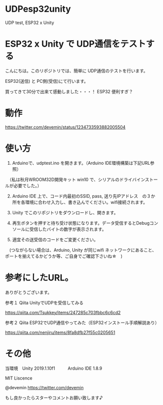 # UDPesp32unity
UDP test, ESP32 x Unity

# ESP32 x Unity で UDP通信をテストする

こんにちは。このリポジトリでは、簡単に UDP通信のテストを行います。

ESP32(送信) と PC側(受信)にて行います。

買ってきて30分で出来て感動しました・・・！ ESP32 便利すぎ？

# 動作

https://twitter.com/devemin/status/1234733593882005504



# 使い方

1. Arduinoで、udptest.ino を開きます。（Arduino IDE環境構築は下記URL参照）

　（私は秋月WROOM32D開発キット win10 で、シリアルのドライバインストールが必要でした。）

2. Arduino IDE 上で、コード内最初のSSID, pass, 送り先IPアドレス　の３か所を各環境に合わせ入力し、書き込んでください。wifi接続されます。

3. Unity でこのリポジトリをダウンロードし、開きます。

4. 再生ボタンを押すと待ち受け状態になります。データ受信するとDebugコンソールに受信したバイトの数字が表示されます。

5. 適宜その送受信のコードをご変更ください。

　(つながらない場合は、Arduino, Unity が同じwifi ネットワークにあること、ポートを揃えてるかどうか等、ご自身でご確認下さいね☆　)


# 参考にしたURL。

ありがとうございます。

参考１   Qiita UnityでUDPを受信してみる

https://qiita.com/Tsukkey/items/247285c703fbbc6c6cd2

参考２   Qiita ESP32でUDP通信やってみた（ESP32インストール手順解説あり）

https://qiita.com/nenjiru/items/8fa8dfb27f55c0205651


# その他

当環境　Unity 2019.1.10f1　　　Arduino IDE 1.8.9

MIT Liscence

@devemin   https://twitter.com/devemin

もし良かったらスターやコメントお願い致します♪

